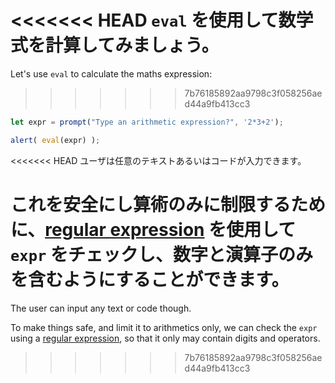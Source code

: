 <<<<<<< HEAD
`eval` を使用して数学式を計算してみましょう。
=======
Let's use `eval` to calculate the maths expression:
>>>>>>> 7b76185892aa9798c3f058256aed44a9fb413cc3

```js demo run
let expr = prompt("Type an arithmetic expression?", '2*3+2');

alert( eval(expr) );
```

<<<<<<< HEAD
ユーザは任意のテキストあるいはコードが入力できます。

これを安全にし算術のみに制限するために、[regular expression](info:regular-expressions) を使用して `expr` をチェックし、数字と演算子のみを含むようにすることができます。
=======
The user can input any text or code though.

To make things safe, and limit it to arithmetics only, we can check the `expr` using a [regular expression](info:regular-expressions), so that it only may contain digits and operators.
>>>>>>> 7b76185892aa9798c3f058256aed44a9fb413cc3
